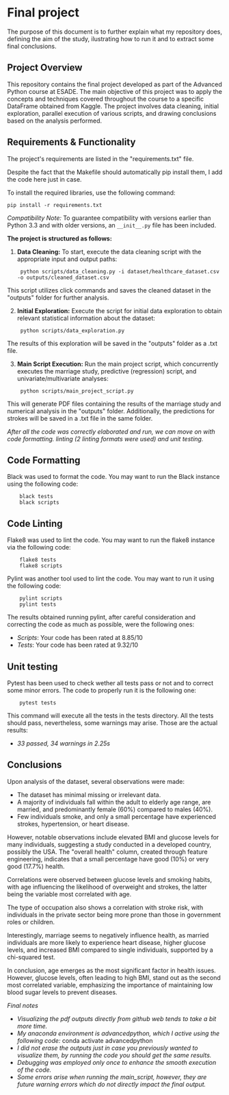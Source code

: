 # Final project 

The purpose of this document is to further explain what my repository does, defining the aim of the study, ilustrating how to run it and to extract some final conclusions.

## Project Overview

This repository contains the final project developed as part of the Advanced Python course at ESADE. The main objective of this project was to apply the concepts and techniques covered throughout the course to a specific DataFrame obtained from Kaggle. The project involves data cleaning, initial exploration, parallel execution of various scripts, and drawing conclusions based on the analysis performed.

## Requirements & Functionality

The project's requirements are listed in the "requirements.txt" file. 

Despite the fact that the Makefile should automatically pip install them, I add the code here just in case.

To install the required libraries, use the following command:

    pip install -r requirements.txt

*Compatibility Note:* To guarantee compatibility with versions earlier than Python 3.3 and with older versions, an `__init__.py` file has been included.

**The project is structured as follows:**
    
1. **Data Cleaning:**
   To start, execute the data cleaning script with the appropriate input and output paths:
        
        python scripts/data_cleaning.py -i dataset/healthcare_dataset.csv -o outputs/cleaned_dataset.csv

This script utilizes click commands and saves the cleaned dataset in the "outputs" folder for further analysis.

2. **Initial Exploration:**
Execute the script for initial data exploration to obtain relevant statistical information about the dataset:

        python scripts/data_exploration.py

The results of this exploration will be saved in the "outputs" folder as a .txt file.

3. **Main Script Execution:**
Run the main project script, which concurrently executes the marriage study, predictive (regression) script, and univariate/multivariate analyses:

        python scripts/main_project_script.py

This will generate PDF files containing the results of the marriage study and numerical analysis in the "outputs" folder. Additionally, the predictions for strokes will be saved in a .txt file in the same folder.


*After all the code was correctly elaborated and run, we can move on with code formatting. linting (2 linting formats were used) and unit testing.*

## Code Formatting

Black was used to format the code. You may want to run the Black instance using the following code:

        black tests
        black scripts

## Code Linting

Flake8 was used to lint the code. You may want to run the flake8 instance via the following code:

        flake8 tests
        flake8 scripts

Pylint was another tool used to lint the code. You may want to run it using the following code:

        pylint scripts
        pylint tests

The results obtained running pylint, after careful consideration and correcting the code as much as possible, were the following ones:
- *Scripts*: Your code has been rated at 8.85/10 
- *Tests*: Your code has been rated at 9.32/10 

## Unit testing

Pytest has been used to check wether all tests pass or not and to correct some minor errors. The code to properly run it is the following one:

        pytest tests

This command will execute all the tests in the tests directory.
All the tests should pass, nevertheless, some warnings may arise. Those are the actual results:
- *33 passed, 34 warnings in 2.25s*

## Conclusions

Upon analysis of the dataset, several observations were made:

- The dataset has minimal missing or irrelevant data.
- A majority of individuals fall within the adult to elderly age range, are married, and predominantly female (60%) compared to males (40%).
- Few individuals smoke, and only a small percentage have experienced strokes, hypertension, or heart disease.

However, notable observations include elevated BMI and glucose levels for many individuals, suggesting a study conducted in a developed country, possibly the USA. The "overall health" column, created through feature engineering, indicates that a small percentage have good (10%) or very good (17.7%) health.

Correlations were observed between glucose levels and smoking habits, with age influencing the likelihood of overweight and strokes, the latter being the variable most correlated with age.

The type of occupation also shows a correlation with stroke risk, with individuals in the private sector being more prone than those in government roles or children.

Interestingly, marriage seems to negatively influence health, as married individuals are more likely to experience heart disease, higher glucose levels, and increased BMI compared to single individuals, supported by a chi-squared test.

In conclusion, age emerges as the most significant factor in health issues. However, glucose levels, often leading to high BMI, stand out as the second most correlated variable, emphasizing the importance of maintaining low blood sugar levels to prevent diseases.



*Final notes*
- *Visualizing the pdf outputs directly from github web tends to take a bit more time.*
- *My anaconda environment is advancedpython, which I active using the following code:*
        conda activate advancedpython
- *I did not erase the outputs just in case you previously wanted to visualize them, by running the code you should get the same results.*
- *Debugging was employed only once to enhance the smooth execution of the code.*
- *Some errors arise when running the main_script, however, they are future warning errors which do not directly impact the final output.*
